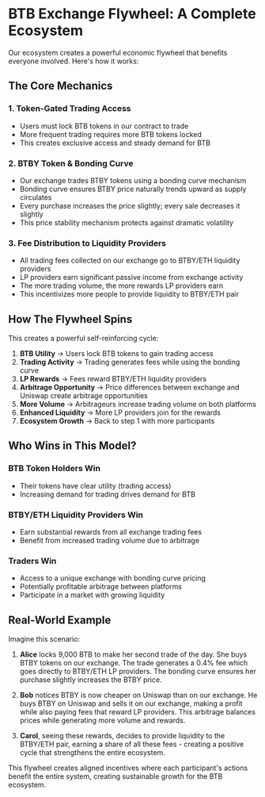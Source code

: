 # BTB Exchange Flywheel: A Complete Ecosystem

Our ecosystem creates a powerful economic flywheel that benefits everyone involved. Here's how it works:

## The Core Mechanics

### 1. Token-Gated Trading Access
- Users must lock BTB tokens in our contract to trade
- More frequent trading requires more BTB tokens locked
- This creates exclusive access and steady demand for BTB

### 2. BTBY Token & Bonding Curve
- Our exchange trades BTBY tokens using a bonding curve mechanism
- Bonding curve ensures BTBY price naturally trends upward as supply circulates
- Every purchase increases the price slightly; every sale decreases it slightly
- This price stability mechanism protects against dramatic volatility

### 3. Fee Distribution to Liquidity Providers
- All trading fees collected on our exchange go to BTBY/ETH liquidity providers
- LP providers earn significant passive income from exchange activity
- The more trading volume, the more rewards LP providers earn
- This incentivizes more people to provide liquidity to BTBY/ETH pair

## How The Flywheel Spins

This creates a powerful self-reinforcing cycle:

1. **BTB Utility** → Users lock BTB tokens to gain trading access
2. **Trading Activity** → Trading generates fees while using the bonding curve
3. **LP Rewards** → Fees reward BTBY/ETH liquidity providers
4. **Arbitrage Opportunity** → Price differences between exchange and Uniswap create arbitrage opportunities
5. **More Volume** → Arbitrageurs increase trading volume on both platforms
6. **Enhanced Liquidity** → More LP providers join for the rewards
7. **Ecosystem Growth** → Back to step 1 with more participants

## Who Wins in This Model?

### BTB Token Holders Win
- Their tokens have clear utility (trading access)
- Increasing demand for trading drives demand for BTB

### BTBY/ETH Liquidity Providers Win
- Earn substantial rewards from all exchange trading fees
- Benefit from increased trading volume due to arbitrage

### Traders Win
- Access to a unique exchange with bonding curve pricing
- Potentially profitable arbitrage between platforms
- Participate in a market with growing liquidity

## Real-World Example

Imagine this scenario:

1. **Alice** locks 9,000 BTB to make her second trade of the day. She buys BTBY tokens on our exchange. The trade generates a 0.4% fee which goes directly to BTBY/ETH LP providers. The bonding curve ensures her purchase slightly increases the BTBY price.

2. **Bob** notices BTBY is now cheaper on Uniswap than on our exchange. He buys BTBY on Uniswap and sells it on our exchange, making a profit while also paying fees that reward LP providers. This arbitrage balances prices while generating more volume and rewards.

3. **Carol**, seeing these rewards, decides to provide liquidity to the BTBY/ETH pair, earning a share of all these fees - creating a positive cycle that strengthens the entire ecosystem.

This flywheel creates aligned incentives where each participant's actions benefit the entire system, creating sustainable growth for the BTB ecosystem.